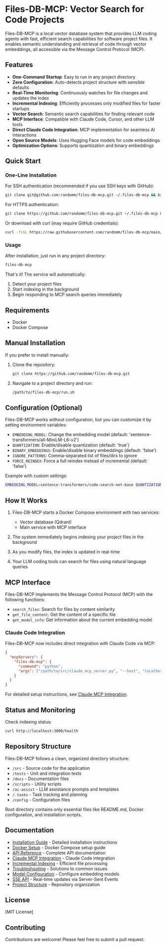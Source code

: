 # Files-DB-MCP: Vector Search for Code Projects

Files-DB-MCP is a local vector database system that provides LLM coding agents with fast, efficient search capabilities for software project files. It enables semantic understanding and retrieval of code through vector embeddings, all accessible via the Message Control Protocol (MCP).

## Features

- **One-Command Startup**: Easy to run in any project directory
- **Zero Configuration**: Auto-detects project structure with sensible defaults
- **Real-Time Monitoring**: Continuously watches for file changes and updates the index
- **Incremental Indexing**: Efficiently processes only modified files for faster startups
- **Vector Search**: Semantic search capabilities for finding relevant code
- **MCP Interface**: Compatible with Claude Code, Cursor, and other LLM tools
- **Direct Claude Code Integration**: MCP implementation for seamless AI interactions
- **Open Source Models**: Uses Hugging Face models for code embeddings
- **Optimization Options**: Supports quantization and binary embeddings

## Quick Start

### One-Line Installation

For SSH authentication (recommended if you use SSH keys with GitHub):
```bash
git clone git@github.com:randomm/files-db-mcp.git ~/.files-db-mcp && bash ~/.files-db-mcp/setup.sh
```

For HTTPS authentication:
```bash
git clone https://github.com/randomm/files-db-mcp.git ~/.files-db-mcp && bash ~/.files-db-mcp/setup.sh
```

Or download with curl (may require GitHub credentials):
```bash
curl -fsSL https://raw.githubusercontent.com/randomm/files-db-mcp/main/install.sh | bash
```

### Usage

After installation, just run in any project directory:

```bash
files-db-mcp
```

That's it! The service will automatically:
1. Detect your project files
2. Start indexing in the background
3. Begin responding to MCP search queries immediately

## Requirements

- Docker
- Docker Compose

## Manual Installation

If you prefer to install manually:

1. Clone the repository:
   ```bash
   git clone https://github.com/randomm/files-db-mcp.git
   ```

2. Navigate to a project directory and run:
   ```bash
   /path/to/files-db-mcp/run.sh
   ```

## Configuration (Optional)

Files-DB-MCP works without configuration, but you can customize it by setting environment variables:

- `EMBEDDING_MODEL`: Change the embedding model (default: 'sentence-transformers/all-MiniLM-L6-v2')
- `QUANTIZATION`: Enable/disable quantization (default: 'true')
- `BINARY_EMBEDDINGS`: Enable/disable binary embeddings (default: 'false')
- `IGNORE_PATTERNS`: Comma-separated list of files/dirs to ignore
- `FORCE_REINDEX`: Force a full reindex instead of incremental (default: 'false')

Example with custom settings:

```bash
EMBEDDING_MODEL=sentence-transformers/code-search-net-base QUANTIZATION=false files-db-mcp
```

## How It Works

1. Files-DB-MCP starts a Docker Compose environment with two services:
   - Vector database (Qdrant)
   - Main service with MCP interface

2. The system immediately begins indexing your project files in the background

3. As you modify files, the index is updated in real-time

4. Your LLM coding tools can search for files using natural language queries

## MCP Interface

Files-DB-MCP implements the Message Control Protocol (MCP) with the following functions:

- `search_files`: Search for files by content similarity
- `get_file_content`: Get the content of a specific file
- `get_model_info`: Get information about the current embedding model

### Claude Code Integration

Files-DB-MCP now includes direct integration with Claude Code via MCP:

```json
{
  "mcpServers": {
    "files-db-mcp": {
      "command": "python",
      "args": ["/path/to/src/claude_mcp_server.py", "--host", "localhost", "--port", "6333"]
    }
  }
}
```

For detailed setup instructions, see [Claude MCP Integration](docs/claude_mcp_integration.md).

## Status and Monitoring

Check indexing status:

```bash
curl http://localhost:3000/health
```

## Repository Structure

Files-DB-MCP follows a clean, organized directory structure:

- `/src` - Source code for the application
- `/tests` - Unit and integration tests
- `/docs` - Documentation files
- `/scripts` - Utility scripts
- `/ai-assist` - LLM assistance prompts and templates
- `/.tasks` - Task tracking and planning
- `/config` - Configuration files

Root directory contains only essential files like README.md, Docker configuration, and installation scripts.

## Documentation

- [Installation Guide](docs/installation_guide.md) - Detailed installation instructions
- [Docker Setup](docs/docker_setup.md) - Docker Compose setup guide
- [API Reference](docs/api_reference.md) - Complete API documentation
- [Claude MCP Integration](docs/claude_mcp_integration.md) - Claude Code integration
- [Incremental Indexing](docs/incremental_indexing.md) - Efficient file processing
- [Troubleshooting](docs/troubleshooting.md) - Solutions to common issues
- [Model Configuration](docs/model_configuration.md) - Configure embedding models
- [SSE API](docs/sse_api.md) - Real-time updates via Server-Sent Events
- [Project Structure](docs/project_structure.md) - Repository organization

## License

[MIT License]

## Contributing

Contributions are welcome! Please feel free to submit a pull request.